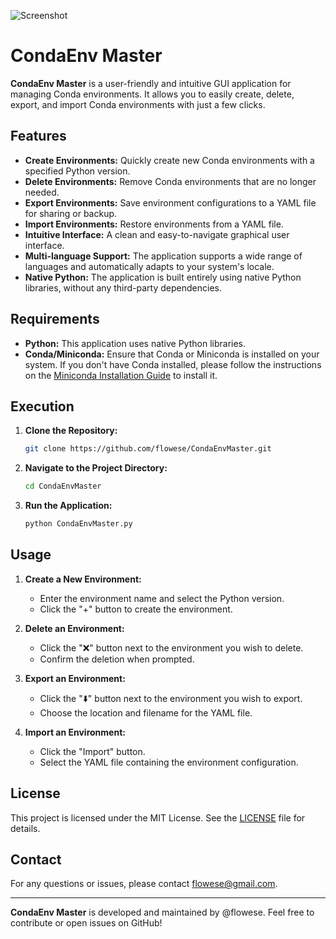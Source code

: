 ![Screenshot](https://github.com/flowese/CondaEnvMaster/raw/main/screenshot-interface.png)

# CondaEnv Master

**CondaEnv Master** is a user-friendly and intuitive GUI application for managing Conda environments. It allows you to easily create, delete, export, and import Conda environments with just a few clicks.

## Features

- **Create Environments:** Quickly create new Conda environments with a specified Python version.
- **Delete Environments:** Remove Conda environments that are no longer needed.
- **Export Environments:** Save environment configurations to a YAML file for sharing or backup.
- **Import Environments:** Restore environments from a YAML file.
- **Intuitive Interface:** A clean and easy-to-navigate graphical user interface.
- **Multi-language Support:** The application supports a wide range of languages and automatically adapts to your system's locale.
- **Native Python:** The application is built entirely using native Python libraries, without any third-party dependencies.

## Requirements

- **Python:** This application uses native Python libraries.
- **Conda/Miniconda:** Ensure that Conda or Miniconda is installed on your system. If you don't have Conda installed, please follow the instructions on the [Miniconda Installation Guide](https://docs.anaconda.com/miniconda/miniconda-install/) to install it.

## Execution

1. **Clone the Repository:**

   ```bash
   git clone https://github.com/flowese/CondaEnvMaster.git
   ```

2. **Navigate to the Project Directory:**

   ```bash
   cd CondaEnvMaster
   ```

3. **Run the Application:**

   ```bash
   python CondaEnvMaster.py
   ```

## Usage

1. **Create a New Environment:**
   - Enter the environment name and select the Python version.
   - Click the "+" button to create the environment.

2. **Delete an Environment:**
   - Click the "❌" button next to the environment you wish to delete.
   - Confirm the deletion when prompted.

3. **Export an Environment:**
   - Click the "⬇️" button next to the environment you wish to export.
   - Choose the location and filename for the YAML file.

4. **Import an Environment:**
   - Click the "Import" button.
   - Select the YAML file containing the environment configuration.


## License

This project is licensed under the MIT License. See the [LICENSE](LICENSE) file for details.

## Contact

For any questions or issues, please contact [flowese@gmail.com](mailto:flowese@gmail.com).

---

**CondaEnv Master** is developed and maintained by @flowese. Feel free to contribute or open issues on GitHub!
